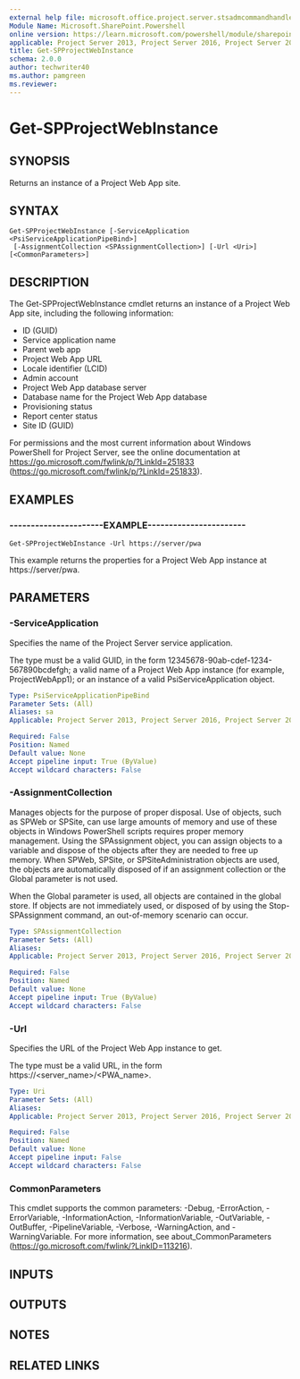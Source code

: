 ```yaml
---
external help file: microsoft.office.project.server.stsadmcommandhandler.dll-help.xml
Module Name: Microsoft.SharePoint.Powershell
online version: https://learn.microsoft.com/powershell/module/sharepoint-server/get-spprojectwebinstance
applicable: Project Server 2013, Project Server 2016, Project Server 2019
title: Get-SPProjectWebInstance
schema: 2.0.0
author: techwriter40
ms.author: pamgreen
ms.reviewer:
---
```


# Get-SPProjectWebInstance

## SYNOPSIS
Returns an instance of a Project Web App site.

## SYNTAX

```
Get-SPProjectWebInstance [-ServiceApplication <PsiServiceApplicationPipeBind>]
 [-AssignmentCollection <SPAssignmentCollection>] [-Url <Uri>] [<CommonParameters>]
```

## DESCRIPTION
The Get-SPProjectWebInstance cmdlet returns an instance of a Project Web App site, including the following information:

- ID (GUID)
- Service application name
- Parent web app
- Project Web App URL
- Locale identifier (LCID)
- Admin account
- Project Web App database server
- Database name for the Project Web App database
- Provisioning status
- Report center status
- Site ID (GUID)

For permissions and the most current information about Windows PowerShell for Project Server, see the online documentation at https://go.microsoft.com/fwlink/p/?LinkId=251833 (https://go.microsoft.com/fwlink/p/?LinkId=251833).

## EXAMPLES

### ----------------------EXAMPLE----------------------- 
```
Get-SPProjectWebInstance -Url https://server/pwa
```

This example returns the properties for a Project Web App instance at https://server/pwa.

## PARAMETERS

### -ServiceApplication
Specifies the name of the Project Server service application.

The type must be a valid GUID, in the form 12345678-90ab-cdef-1234-567890bcdefgh; a valid name of a Project Web App instance (for example, ProjectWebApp1); or an instance of a valid PsiServiceApplication object.

```yaml
Type: PsiServiceApplicationPipeBind
Parameter Sets: (All)
Aliases: sa
Applicable: Project Server 2013, Project Server 2016, Project Server 2019

Required: False
Position: Named
Default value: None
Accept pipeline input: True (ByValue)
Accept wildcard characters: False
```

### -AssignmentCollection
Manages objects for the purpose of proper disposal.
Use of objects, such as SPWeb or SPSite, can use large amounts of memory and use of these objects in Windows PowerShell scripts requires proper memory management.
Using the SPAssignment object, you can assign objects to a variable and dispose of the objects after they are needed to free up memory.
When SPWeb, SPSite, or SPSiteAdministration objects are used, the objects are automatically disposed of if an assignment collection or the Global parameter is not used.

When the Global parameter is used, all objects are contained in the global store.
If objects are not immediately used, or disposed of by using the Stop-SPAssignment command, an out-of-memory scenario can occur.

```yaml
Type: SPAssignmentCollection
Parameter Sets: (All)
Aliases: 
Applicable: Project Server 2013, Project Server 2016, Project Server 2019

Required: False
Position: Named
Default value: None
Accept pipeline input: True (ByValue)
Accept wildcard characters: False
```

### -Url
Specifies the URL of the Project Web App instance to get.

The type must be a valid URL, in the form https://\<server_name\>/\<PWA_name\>.

```yaml
Type: Uri
Parameter Sets: (All)
Aliases: 
Applicable: Project Server 2013, Project Server 2016, Project Server 2019

Required: False
Position: Named
Default value: None
Accept pipeline input: False
Accept wildcard characters: False
```

### CommonParameters
This cmdlet supports the common parameters: -Debug, -ErrorAction, -ErrorVariable, -InformationAction, -InformationVariable, -OutVariable, -OutBuffer, -PipelineVariable, -Verbose, -WarningAction, and -WarningVariable. For more information, see about_CommonParameters (https://go.microsoft.com/fwlink/?LinkID=113216).

## INPUTS

## OUTPUTS

## NOTES

## RELATED LINKS
